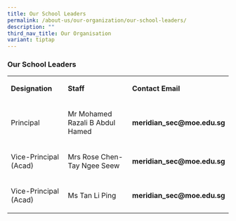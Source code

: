 ```yaml
---
title: Our School Leaders
permalink: /about-us/our-organization/our-school-leaders/
description: ""
third_nav_title: Our Organisation
variant: tiptap
---
```

<p></p>
<h3><strong>Our School Leaders</strong></h3>
<p></p>
<table style="minWidth: 75px">
<colgroup>
<col>
<col>
<col>
</colgroup>
<tbody>
<tr>
<td rowspan="1" colspan="1">
<p><strong>Designation</strong>
</p>
</td>
<td rowspan="1" colspan="1">
<p><strong>Staff</strong>
</p>
</td>
<td rowspan="1" colspan="1">
<p><strong>Contact Email</strong>
</p>
</td>
</tr>
<tr>
<td rowspan="1" colspan="1">
<p>Principal</p>
</td>
<td rowspan="1" colspan="1">
<p>Mr Mohamed Razali B Abdul Hamed</p>
</td>
<td rowspan="1" colspan="1">
<p><strong><a rel="noopener noreferrer nofollow" target="_blank">meridian_sec@moe.edu.sg</a></strong>
</p>
</td>
</tr>
<tr>
<td rowspan="1" colspan="1">
<p>Vice-Principal (Acad)</p>
</td>
<td rowspan="1" colspan="1">
<p>Mrs Rose Chen-Tay Ngee Seew</p>
</td>
<td rowspan="1" colspan="1">
<p><strong><a rel="noopener noreferrer nofollow" target="_blank">meridian_sec@moe.edu.sg</a></strong>
</p>
</td>
</tr>
<tr>
<td rowspan="1" colspan="1">
<p>Vice-Principal (Acad)</p>
</td>
<td rowspan="1" colspan="1">
<p>Ms Tan Li Ping</p>
</td>
<td rowspan="1" colspan="1">
<p><strong><a rel="noopener noreferrer nofollow" target="_blank">meridian_sec@moe.edu.sg</a></strong>
</p>
</td>
</tr>
</tbody>
</table>
<p></p>
